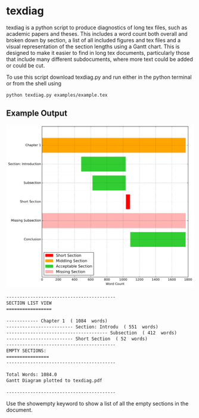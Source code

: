 texdiag
=======

texdiag is a python script to produce diagnostics of long tex files, such as academic papers and theses. This includes a word count both overall and broken down by section, a list of all included figures and tex files and a visual representation of the section lengths using a Gantt chart. This is designed to make it easier to find in long tex documents, particularly those that include many different subdocuments, where more text could be added or could be cut.

To use this script download texdiag.py and run either in the python terminal or from the shell using 

```
python texdiag.py examples/example.tex
```

Example Output
--------------

![Example Gantt Chart](texdiag.png)

```
-----------------------------------------
SECTION LIST VIEW
=================

------------ Chapter 1  ( 1084  words)
------------------------- Section: Introdu  ( 551  words)
-------------------------------------- Subsection  ( 412  words)
------------------------- Short Section  ( 52  words)
-----------------------------------------
EMPTY SECTIONS:
================
-----------------------------------------

Total Words: 1084.0
Gantt Diagram plotted to texdiag.pdf

-----------------------------------------
```

Use the showempty keyword to show a list of all the empty sections in the document.